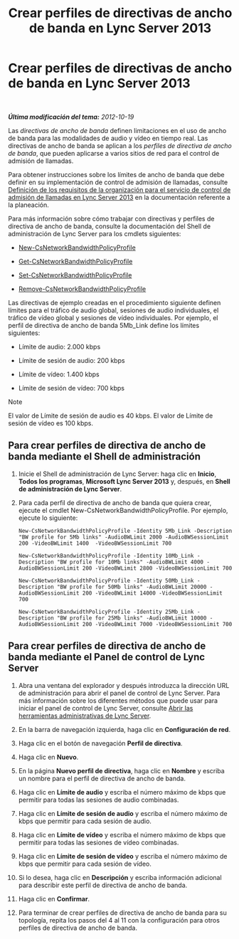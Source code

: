 ﻿---
title: Crear perfiles de directivas de ancho de banda en Lync Server 2013
TOCTitle: Crear perfiles de directivas de ancho de banda en Lync Server 2013
ms:assetid: a71881ef-b04a-465e-9abb-0577bfd182f3
ms:mtpsurl: https://technet.microsoft.com/es-es/library/Gg412785(v=OCS.15)
ms:contentKeyID: 48276206
ms.date: 01/07/2017
mtps_version: v=OCS.15
ms.translationtype: HT
---

# Crear perfiles de directivas de ancho de banda en Lync Server 2013

 

_**Última modificación del tema:** 2012-10-19_

Las *directivas de ancho de banda* definen limitaciones en el uso de ancho de banda para las modalidades de audio y vídeo en tiempo real. Las directivas de ancho de banda se aplican a los *perfiles de directiva de ancho de banda*, que pueden aplicarse a varios sitios de red para el control de admisión de llamadas.

Para obtener instrucciones sobre los límites de ancho de banda que debe definir en su implementación de control de admisión de llamadas, consulte [Definición de los requisitos de la organización para el servicio de control de admisión de llamadas en Lync Server 2013](lync-server-2013-defining-your-requirements-for-call-admission-control.md) en la documentación referente a la planeación.

Para más información sobre cómo trabajar con directivas y perfiles de directiva de ancho de banda, consulte la documentación del Shell de administración de Lync Server para los cmdlets siguientes:

  - [New-CsNetworkBandwidthPolicyProfile](https://docs.microsoft.com/en-us/powershell/module/skype/New-CsNetworkBandwidthPolicyProfile)

  - [Get-CsNetworkBandwidthPolicyProfile](https://docs.microsoft.com/en-us/powershell/module/skype/Get-CsNetworkBandwidthPolicyProfile)

  - [Set-CsNetworkBandwidthPolicyProfile](https://docs.microsoft.com/en-us/powershell/module/skype/Set-CsNetworkBandwidthPolicyProfile)

  - [Remove-CsNetworkBandwidthPolicyProfile](https://docs.microsoft.com/en-us/powershell/module/skype/Remove-CsNetworkBandwidthPolicyProfile)

Las directivas de ejemplo creadas en el procedimiento siguiente definen límites para el tráfico de audio global, sesiones de audio individuales, el tráfico de vídeo global y sesiones de vídeo individuales. Por ejemplo, el perfil de directiva de ancho de banda 5Mb\_Link define los límites siguientes:

  - Límite de audio: 2.000 kbps

  - Límite de sesión de audio: 200 kbps

  - Límite de vídeo: 1.400 kbps

  - Límite de sesión de vídeo: 700 kbps


> [!NOTE]
> El valor de Límite de sesión de audio es 40 kbps. El valor de Límite de sesión de vídeo es 100 kbps.



## Para crear perfiles de directiva de ancho de banda mediante el Shell de administración

1.  Inicie el Shell de administración de Lync Server: haga clic en **Inicio**, **Todos los programas**, **Microsoft Lync Server 2013** y, después, en **Shell de administración de Lync Server**.

2.  Para cada perfil de directiva de ancho de banda que quiera crear, ejecute el cmdlet New-CsNetworkBandwidthPolicyProfile. Por ejemplo, ejecute lo siguiente:
    
        New-CsNetworkBandwidthPolicyProfile -Identity 5Mb_Link -Description "BW profile for 5Mb links" -AudioBWLimit 2000 -AudioBWSessionLimit 200 -VideoBWLimit 1400  -VideoBWSessionLimit 700
    
        New-CsNetworkBandwidthPolicyProfile -Identity 10Mb_Link -Description "BW profile for 10Mb links" -AudioBWLimit 4000 -AudioBWSessionLimit 200 -VideoBWLimit 2800 -VideoBWSessionLimit 700
    
        New-CsNetworkBandwidthPolicyProfile -Identity 50Mb_Link -Description "BW profile for 50Mb links" -AudioBWLimit 20000 -AudioBWSessionLimit 200 -VideoBWLimit 14000 -VideoBWSessionLimit 700
    
        New-CsNetworkBandwidthPolicyProfile -Identity 25Mb_Link -Description "BW profile for 25Mb links" -AudioBWLimit 10000 -AudioBWSessionLimit 200 -VideoBWLimit 7000 -VideoBWSessionLimit 700

## Para crear perfiles de directiva de ancho de banda mediante el Panel de control de Lync Server

1.  Abra una ventana del explorador y después introduzca la dirección URL de administración para abrir el panel de control de Lync Server. Para más información sobre los diferentes métodos que puede usar para iniciar el panel de control de Lync Server, consulte [Abrir las herramientas administrativas de Lync Server](lync-server-2013-open-lync-server-administrative-tools.md).

2.  En la barra de navegación izquierda, haga clic en **Configuración de red**.

3.  Haga clic en el botón de navegación **Perfil de directiva**.

4.  Haga clic en **Nuevo**.

5.  En la página **Nuevo perfil de directiva**, haga clic en **Nombre** y escriba un nombre para el perfil de directiva de ancho de banda.

6.  Haga clic en **Límite de audio** y escriba el número máximo de kbps que permitir para todas las sesiones de audio combinadas.

7.  Haga clic en **Límite de sesión de audio** y escriba el número máximo de kbps que permitir para cada sesión de audio.

8.  Haga clic en **Límite de vídeo** y escriba el número máximo de kbps que permitir para todas las sesiones de vídeo combinadas.

9.  Haga clic en **Límite de sesión de vídeo** y escriba el número máximo de kbps que permitir para cada sesión de vídeo.

10. Si lo desea, haga clic en **Descripción** y escriba información adicional para describir este perfil de directiva de ancho de banda.

11. Haga clic en **Confirmar**.

12. Para terminar de crear perfiles de directiva de ancho de banda para su topología, repita los pasos del 4 al 11 con la configuración para otros perfiles de directiva de ancho de banda.

